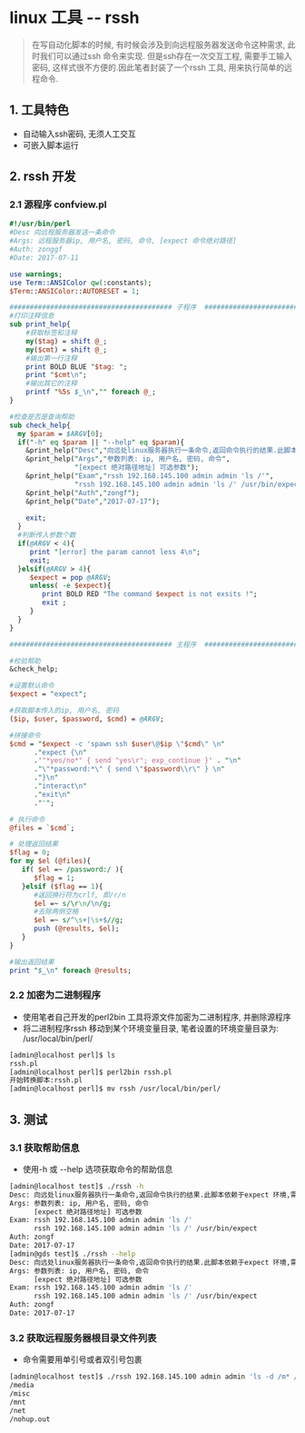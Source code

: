 # linux 工具 -- rssh

> 在写自动化脚本的时候, 有时候会涉及到向远程服务器发送命令这种需求, 此时我们可以通过ssh 命令来实现. 但是ssh存在一次交互工程, 需要手工输入密码, 这样式很不方便的.因此笔者封装了一个rssh 工具, 用来执行简单的远程命令.


## 1. 工具特色

* 自动输入ssh密码, 无须人工交互
* 可嵌入脚本运行


## 2. rssh 开发

### 2.1 源程序 confview.pl

```perl
#!/usr/bin/perl
#Desc 向远程服务器发送一条命令
#Args: 远程服务器ip, 用户名, 密码, 命令, [expect 命令绝对路径]
#Auth: zonggf
#Date: 2017-07-11

use warnings;
use Term::ANSIColor qw(:constants);
$Term::ANSIColor::AUTORESET = 1;

######################################## 子程序  ########################################
#打印注释信息
sub print_help{
    #获取标签和注释
    my($tag) = shift @_;
    my($cmt) = shift @_;
    #输出第一行注释
    print BOLD BLUE "$tag: ";
    print "$cmt\n";
    #输出其它的注释
    printf "%5s $_\n","" foreach @_;
}

#检查是否是查询帮助
sub check_help{
  my $param = $ARGV[0];
  if("-h" eq $param || "--help" eq $param){
  	&print_help("Desc","向远处linux服务器执行一条命令,返回命令执行的结果.此脚本依赖于expect 环境,需要实现安装");
    &print_help("Args","参数列表: ip, 用户名, 密码, 命令",
                "[expect 绝对路径地址] 可选参数");
    &print_help("Exam","rssh 192.168.145.100 admin admin 'ls /'",
                "rssh 192.168.145.100 admin admin 'ls /' /usr/bin/expect");
    &print_help("Auth","zongf");
    &print_help("Date","2017-07-17");
  	
    exit;
  }
  #判断传入参数个数
  if(@ARGV < 4){
     print "[error] the param cannot less 4\n";
     exit;
  }elsif(@ARGV > 4){
     $expect = pop @ARGV;
     unless( -e $expect){
     	print BOLD RED "The command $expect is not exsits !";
     	exit ;
     }
  }
}

######################################## 主程序  ########################################

#校验帮助
&check_help;

#设置默认命令
$expect = "expect";

#获取脚本传入的ip, 用户名, 密码
($ip, $user, $password, $cmd) = @ARGV;

#拼接命令
$cmd = "$expect -c 'spawn ssh $user\@$ip \"$cmd\" \n"
      ."expect {\n"
      .'"*yes/no*" { send "yes\r"; exp_continue }' . "\n"
      ."\"*password:*\" { send \"$password\\r\" } \n"
      ."}\n"
      ."interact\n"
      ."exit\n"
      ."'";

# 执行命令
@files = `$cmd`;

# 处理返回结果
$flag = 0;
for my $el (@files){
   if( $el =~ /password:/ ){
      $flag = 1;
   }elsif ($flag == 1){
      #返回换行符为crlf, 即/r/n
      $el =~ s/\r\n/\n/g;
      #去除两侧空格
      $el =~ s/^\s+|\s+$//g;
      push (@results, $el);
   }
}

#输出返回结果
print "$_\n" foreach @results;
```

### 2.2 加密为二进制程序

* 使用笔者自己开发的perl2bin 工具将源文件加密为二进制程序, 并删除源程序 
* 将二进制程序rssh 移动到某个环境变量目录, 笔者设置的环境变量目录为: /usr/local/bin/perl/

```bash
[admin@localhost perl]$ ls
rssh.pl
[admin@localhost perl]$ perl2bin rssh.pl 
开始转换脚本:rssh.pl
[admin@localhost perl]$ mv rssh /usr/local/bin/perl/
```

## 3. 测试

### 3.1 获取帮助信息

* 使用-h 或 --help 选项获取命令的帮助信息

```bash
[admin@localhost test]$ ./rssh -h
Desc: 向远处linux服务器执行一条命令,返回命令执行的结果.此脚本依赖于expect 环境,需要实现安装
Args: 参数列表: ip, 用户名, 密码, 命令
      [expect 绝对路径地址] 可选参数
Exam: rssh 192.168.145.100 admin admin 'ls /'
      rssh 192.168.145.100 admin admin 'ls /' /usr/bin/expect
Auth: zongf
Date: 2017-07-17
[admin@gds test]$ ./rssh --help
Desc: 向远处linux服务器执行一条命令,返回命令执行的结果.此脚本依赖于expect 环境,需要实现安装
Args: 参数列表: ip, 用户名, 密码, 命令
      [expect 绝对路径地址] 可选参数
Exam: rssh 192.168.145.100 admin admin 'ls /'
      rssh 192.168.145.100 admin admin 'ls /' /usr/bin/expect
Auth: zongf
Date: 2017-07-17
```

### 3.2 获取远程服务器根目录文件列表
* 命令需要用单引号或者双引号包裹

```bash
[admin@localhost test]$ ./rssh 192.168.145.100 admin admin 'ls -d /m* /n*' /usr/bin/expect
/media
/misc
/mnt
/net
/nohup.out
```




